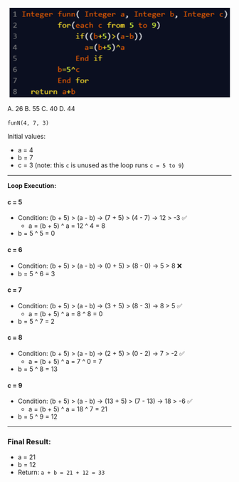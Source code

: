 ![alt text](image-2.png)

A. 26
B. 55
C. 40
D. 44

`funN(4, 7, 3)`

Initial values:
- a = 4
- b = 7
- c = 3 (note: this `c` is unused as the loop runs `c = 5 to 9`)

---

**Loop Execution:**

#### c = 5
- Condition: (b + 5) > (a - b) → (7 + 5) > (4 - 7) → 12 > -3 ✅
  - a = (b + 5) ^ a = 12 ^ 4 = 8
- b = 5 ^ 5 = 0

#### c = 6
- Condition: (b + 5) > (a - b) → (0 + 5) > (8 - 0) → 5 > 8 ❌
- b = 5 ^ 6 = 3

#### c = 7
- Condition: (b + 5) > (a - b) → (3 + 5) > (8 - 3) → 8 > 5 ✅
  - a = (b + 5) ^ a = 8 ^ 8 = 0
- b = 5 ^ 7 = 2

#### c = 8
- Condition: (b + 5) > (a - b) → (2 + 5) > (0 - 2) → 7 > -2 ✅
  - a = (b + 5) ^ a = 7 ^ 0 = 7
- b = 5 ^ 8 = 13

#### c = 9
- Condition: (b + 5) > (a - b) → (13 + 5) > (7 - 13) → 18 > -6 ✅
  - a = (b + 5) ^ a = 18 ^ 7 = 21
- b = 5 ^ 9 = 12

---

### Final Result:
- a = 21
- b = 12
- Return: `a + b = 21 + 12 = 33`
